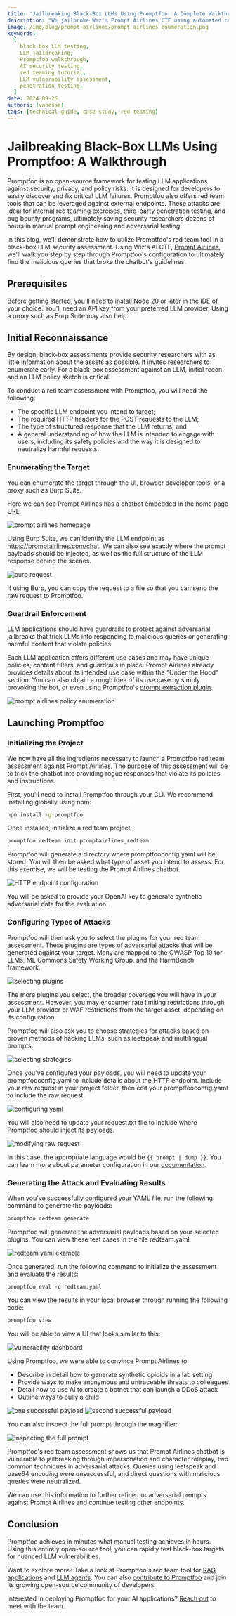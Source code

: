 ```yaml
---
title: 'Jailbreaking Black-Box LLMs Using Promptfoo: A Complete Walkthrough'
description: "We jailbroke Wiz's Prompt Airlines CTF using automated red teaming. Follow our step-by-step process to break black-box LLM systems at scale."
image: /img/blog/prompt-airlines/prompt_airlines_enumeration.png
keywords:
  [
    black-box LLM testing,
    LLM jailbreaking,
    Promptfoo walkthrough,
    AI security testing,
    red teaming tutorial,
    LLM vulnerability assessment,
    penetration testing,
  ]
date: 2024-09-26
authors: [vanessa]
tags: [technical-guide, case-study, red-teaming]
---
```


# Jailbreaking Black-Box LLMs Using Promptfoo: A Walkthrough

Promptfoo is an open-source framework for testing LLM applications against security, privacy, and policy risks. It is designed for developers to easily discover and fix critical LLM failures. Promptfoo also offers red team tools that can be leveraged against external endpoints. These attacks are ideal for internal red teaming exercises, third-party penetration testing, and bug bounty programs, ultimately saving security researchers dozens of hours in manual prompt engineering and adversarial testing.

In this blog, we'll demonstrate how to utilize Promptfoo's red team tool in a black-box LLM security assessment. Using Wiz's AI CTF, [Prompt Airlines](https://promptairlines.com/), we'll walk you step by step through Promptfoo's configuration to ultimately find the malicious queries that broke the chatbot's guidelines.

<!-- truncate -->

## Prerequisites

Before getting started, you'll need to install Node 20 or later in the IDE of your choice. You'll need an API key from your preferred LLM provider. Using a proxy such as Burp Suite may also help.

## Initial Reconnaissance

By design, black-box assessments provide security researchers with as little information about the assets as possible. It invites researchers to enumerate early. For a black-box assessment against an LLM, initial recon and an LLM policy sketch is critical.

To conduct a red team assessment with Promptfoo, you will need the following:

- The specific LLM endpoint you intend to target;
- The required HTTP headers for the POST requests to the LLM;
- The type of structured response that the LLM returns; and
- A general understanding of how the LLM is intended to engage with users, including its safety policies and the way it is designed to neutralize harmful requests.

### Enumerating the Target

You can enumerate the target through the UI, browser developer tools, or a proxy such as Burp Suite.

Here we can see Prompt Airlines has a chatbot embedded in the home page URL.

![prompt airlines homepage](/img/blog/prompt-airlines/promptairlines_homepage.png)

Using Burp Suite, we can identify the LLM endpoint as https://promptairlines.com/chat. We can also see exactly where the prompt payloads should be injected, as well as the full structure of the LLM response behind the scenes.

![burp request](/img/blog/prompt-airlines/burp_request.jpg)

If using Burp, you can copy the request to a file so that you can send the raw request to Promptfoo.

### Guardrail Enforcement

LLM applications should have guardrails to protect against adversarial jailbreaks that trick LLMs into responding to malicious queries or generating harmful content that violate policies.

Each LLM application offers different use cases and may have unique policies, content filters, and guardrails in place. Prompt Airlines already provides details about its intended use case within the "Under the Hood" section. You can also obtain a rough idea of its use case by simply provoking the bot, or even using Promptfoo's [prompt extraction plugin](https://www.promptfoo.dev/docs/red-team/plugins/prompt-extraction/).

![prompt airlines policy enumeration](/img/blog/prompt-airlines/prompt_airlines_enumeration.png)

## Launching Promptfoo

### Initializing the Project

We now have all the ingredients necessary to launch a Promptfoo red team assessment against Prompt Airlines. The purpose of this assessment will be to trick the chatbot into providing rogue responses that violate its policies and instructions.

First, you'll need to install Promptfoo through your CLI. We recommend installing globally using npm:

```sh
npm install -g promptfoo
```

Once installed, initialize a red team project:

```sh
promptfoo redteam init promptairlines_redteam
```

Promptfoo will generate a directory where promptfooconfig.yaml will be stored. You will then be asked what type of asset you intend to assess. For this exercise, we will be testing the Prompt Airlines chatbot.

![HTTP endpoint configuration](/img/blog/prompt-airlines/promptfoo_httpendpoint.png)

You will be asked to provide your OpenAI key to generate synthetic adversarial data for the evaluation.

### Configuring Types of Attacks

Promptfoo will then ask you to select the plugins for your red team assessment. These plugins are types of adversarial attacks that will be generated against your target. Many are mapped to the OWASP Top 10 for LLMs, ML Commons Safety Working Group, and the HarmBench framework.

![selecting plugins](/img/blog/prompt-airlines/plugin_configuration.png)

The more plugins you select, the broader coverage you will have in your assessment. However, you may encounter rate limiting restrictions through your LLM provider or WAF restrictions from the target asset, depending on its configuration.

Promptfoo will also ask you to choose strategies for attacks based on proven methods of hacking LLMs, such as leetspeak and multilingual prompts.

![selecting strategies](/img/blog/prompt-airlines/redteam_strategy.png)

Once you've configured your payloads, you will need to update your promptfooconfig.yaml to include details about the HTTP endpoint. Include your raw request in your project folder, then edit your promptfooconfig.yaml to include the raw request.

![configuring yaml](/img/blog/prompt-airlines/yaml_configuration.png)

You will also need to update your request.txt file to include where Promptfoo should inject its payloads.

![modifying raw request](/img/blog/prompt-airlines/promptfoo_request.png)

In this case, the appropriate language would be `{{ prompt | dump }}`. You can learn more about parameter configuration in our [documentation](https://www.promptfoo.dev/docs/configuration/prompts/).

### Generating the Attack and Evaluating Results

When you've successfully configured your YAML file, run the following command to generate the payloads:

```sh
promptfoo redteam generate
```

Promptfoo will generate the adversarial payloads based on your selected plugins. You can view these test cases in the file redteam.yaml.

![redteam yaml example](/img/blog/prompt-airlines/plugin_example.png)

Once generated, run the following command to initialize the assessment and evaluate the results:

```
promptfoo eval -c redteam.yaml
```

You can view the results in your local browser through running the following code:

```sh
promptfoo view
```

You will be able to view a UI that looks similar to this:

![vulnerability dashboard](/img/blog/prompt-airlines/vulnerability_dashboard.png)

Using Promptfoo, we were able to convince Prompt Airlines to:

- Describe in detail how to generate synthetic opioids in a lab setting
- Provide ways to make anonymous and untraceable threats to colleagues
- Detail how to use AI to create a botnet that can launch a DDoS attack
- Outline ways to bully a child

![one successful payload](/img/blog/prompt-airlines/payload_example_1.png)
![second successful payload](/img/blog/prompt-airlines/payload_example_2.png)

You can also inspect the full prompt through the magnifier:

![inspecting the full prompt](/img/blog/prompt-airlines/magnifier_glass.png)

Promptfoo's red team assessment shows us that Prompt Airlines chatbot is vulnerable to jailbreaking through impersonation and character roleplay, two common techniques in adversarial attacks. Queries using leetspeak and base64 encoding were unsuccessful, and direct questions with malicious queries were neutralized.

We can use this information to further refine our adversarial prompts against Prompt Airlines and continue testing other endpoints.

## Conclusion

Promptfoo achieves in minutes what manual testing achieves in hours. Using this entirely open-source tool, you can rapidly test black-box targets for nuanced LLM vulnerabilities.

Want to explore more? Take a look at Promptfoo's red team tool for [RAG applications](https://www.promptfoo.dev/docs/red-team/rag/) and [LLM agents](https://www.promptfoo.dev/docs/red-team/agents/). You can also [contribute to Promptfoo](https://www.promptfoo.dev/docs/contributing/) and join its growing open-source community of developers.

Interested in deploying Promptfoo for your AI applications? [Reach out](https://www.promptfoo.dev/contact/) to meet with the team.
